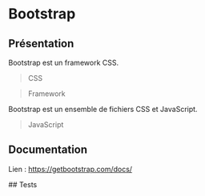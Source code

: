 # Bootstrap

## Présentation

Bootstrap est un framework CSS.

> CSS

> Framework

Bootstrap est un ensemble de fichiers CSS et JavaScript.

> JavaScript

## Documentation

Lien : https://getbootstrap.com/docs/

## Tests

